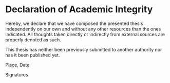 # Declaration of Academic Integrity

Hereby, we declare that we have composed the presented thesis independently on our own and without
any other resources than the ones indicated. All thoughts taken directly or indirectly from external
sources are properly denoted as such.

This thesis has neither been previously submitted to another authority nor has it been published
yet.

Place, Date

Signatures